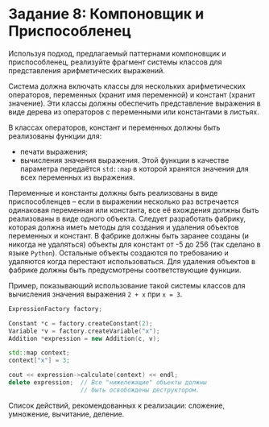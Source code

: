 # Задание 8: Компоновщик и Приспособленец

Используя подход, предлагаемый паттернами компоновщик и приспособленец, реализуйте фрагмент системы классов для представления арифметических выражений.

Система должна включать классы для нескольких арифметических операторов, переменных (хранит имя переменной) и констант (хранит значение). Эти классы должны обеспечить представление выражения в виде дерева из операторов с переменными или константами в листьях.

В классах операторов, констант и переменных должны быть реализованы функции для:

* печати выражения;
* вычисления значения выражения. Этой функции в качестве параметра передаётся `std::map` в которой хранятся значения для всех переменных из выражения.

Переменные и константы должны быть реализованы в виде приспособленцев – если в выражении несколько раз встречается одинаковая переменная или константа, все её вхождения должны быть реализованы в виде одного объекта. Следует разработать фабрику, которая должна иметь методы для создания и удаления объектов переменных и констант. В фабрике должны быть заранее созданы (и никогда не удаляться) объекты для констант от -5 до 256 (так сделано в языке `Python`). Остальные объекты создаются по требованию и удаляются когда перестают использоваться. Для удаления объектов в фабрике должны быть предусмотрены соответствующие функции.

Пример, показывающий использование такой системы классов для вычисления значения выражения `2 + x` при `x = 3`.

```cpp
ExpressionFactory factory;

Constant *c = factory.createConstant(2);
Variable *v = factory.createVariable("x");
Addition *expression = new Addition(c, v);

std::map context;
context["x"] = 3;

cout << expression->calculate(context) << endl;
delete expression;  // Все "нижележащие" объекты должны
                    // быть освобождены деструктором.
```

Список действий, рекомендованных к реализации: сложение, умножение, вычитание, деление.
